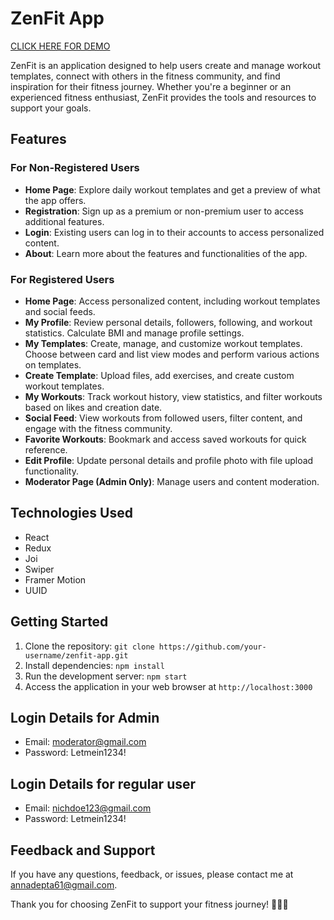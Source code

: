 # ZenFit App

[CLICK HERE FOR DEMO](https://final-project-client-zut2.onrender.com/)

ZenFit is an application designed to help users create and manage workout templates, connect with others in the fitness community, and find inspiration for their fitness journey. Whether you're a beginner or an experienced fitness enthusiast, ZenFit provides the tools and resources to support your goals.

## Features

### For Non-Registered Users

- **Home Page**: Explore daily workout templates and get a preview of what the app offers.
- **Registration**: Sign up as a premium or non-premium user to access additional features.
- **Login**: Existing users can log in to their accounts to access personalized content.
- **About**: Learn more about the features and functionalities of the app.

### For Registered Users

- **Home Page**: Access personalized content, including workout templates and social feeds.
- **My Profile**: Review personal details, followers, following, and workout statistics. Calculate BMI and manage profile settings.
- **My Templates**: Create, manage, and customize workout templates. Choose between card and list view modes and perform various actions on templates.
- **Create Template**: Upload files, add exercises, and create custom workout templates.
- **My Workouts**: Track workout history, view statistics, and filter workouts based on likes and creation date.
- **Social Feed**: View workouts from followed users, filter content, and engage with the fitness community.
- **Favorite Workouts**: Bookmark and access saved workouts for quick reference.
- **Edit Profile**: Update personal details and profile photo with file upload functionality.
- **Moderator Page (Admin Only)**: Manage users and content moderation.

## Technologies Used

- React
- Redux
- Joi
- Swiper
- Framer Motion
- UUID

## Getting Started

1. Clone the repository: `git clone https://github.com/your-username/zenfit-app.git`
2. Install dependencies: `npm install`
3. Run the development server: `npm start`
4. Access the application in your web browser at `http://localhost:3000`

## Login Details for Admin

- Email: moderator@gmail.com
- Password: Letmein1234!

## Login Details for regular user

- Email: nichdoe123@gmail.com
- Password: Letmein1234!

## Feedback and Support

If you have any questions, feedback, or issues, please contact me at annadepta61@gmail.com.

Thank you for choosing ZenFit to support your fitness journey! 🏋️‍♂️💪
